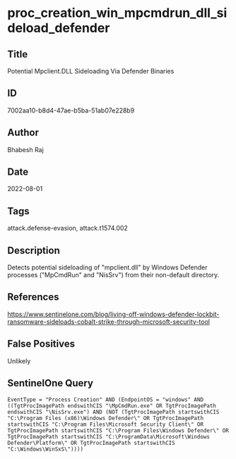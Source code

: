 # proc_creation_win_mpcmdrun_dll_sideload_defender

## Title
Potential Mpclient.DLL Sideloading Via Defender Binaries

## ID
7002aa10-b8d4-47ae-b5ba-51ab07e228b9

## Author
Bhabesh Raj

## Date
2022-08-01

## Tags
attack.defense-evasion, attack.t1574.002

## Description
Detects potential sideloading of "mpclient.dll" by Windows Defender processes ("MpCmdRun" and "NisSrv") from their non-default directory.

## References
https://www.sentinelone.com/blog/living-off-windows-defender-lockbit-ransomware-sideloads-cobalt-strike-through-microsoft-security-tool

## False Positives
Unlikely

## SentinelOne Query
```
EventType = "Process Creation" AND (EndpointOS = "windows" AND ((TgtProcImagePath endswithCIS "\MpCmdRun.exe" OR TgtProcImagePath endswithCIS "\NisSrv.exe") AND (NOT (TgtProcImagePath startswithCIS "C:\Program Files (x86)\Windows Defender\" OR TgtProcImagePath startswithCIS "C:\Program Files\Microsoft Security Client\" OR TgtProcImagePath startswithCIS "C:\Program Files\Windows Defender\" OR TgtProcImagePath startswithCIS "C:\ProgramData\Microsoft\Windows Defender\Platform\" OR TgtProcImagePath startswithCIS "C:\Windows\WinSxS\"))))

```